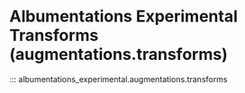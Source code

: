 # Albumentations Experimental Transforms (augmentations.transforms)

::: albumentations_experimental.augmentations.transforms
